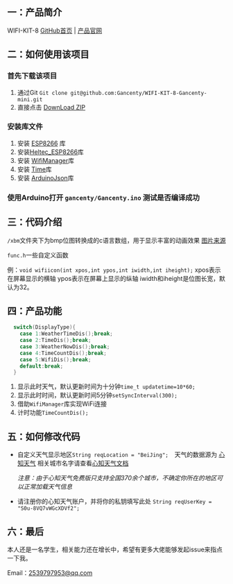 ## 一：产品简介
WIFI-KIT-8&nbsp;[GitHub首页](https://github.com/HelTecAutomation/Heltec_ESP8266) | [产品官网](https://heltec.org)

## 二：如何使用该项目
### 首先下载该项目
1. 通过Git `Git clone git@github.com:Gancenty/WIFI-KIT-8-Gancenty-mini.git`
2. 直接点击 [DownLoad ZIP](https://github.com/Gancenty/WIFI-KIT-8-Gancenty-mini/archive/master.zip)
### 安装库文件
1. 安装 [ESP8266](https://github.com/esp8266/Arduino) 库
2. 安装[Heltec_ESP8266](https://github.com/HelTecAutomation/Heltec_ESP8266)库
3. 安装 [WifiManager](https://github.com/tzapu/WiFiManager)库
4. 安装 [Time](https://github.com/PaulStoffregen/Time)库
5. 安装 [ArduinoJson](https://github.com/bblanchon/ArduinoJson)库
### 使用Arduino打开 `gancenty/Gancenty.ino` 测试是否编译成功
## 三：代码介绍
`/xbm`文件夹下为bmp位图转换成的c语言数组，用于显示丰富的动画效果 [图片来源](https://icons8.com/animated-icons)

`func.h`一些自定义函数

例：`void wifiicon(int xpos,int ypos,int iwidth,int iheight);`&nbsp;xpos表示在屏幕显示的横轴 ypos表示在屏幕上显示的纵轴 iwidth和iheight是位图长宽，默认为32。

## 四：产品功能
```c
  switch(DisplayType){
    case 1:WeatherTimeDis();break;
    case 2:TimeDis();break;
    case 3:WeatherNowDis();break;
    case 4:TimeCountDis();break;
    case 5:WifiDis();break;
    default:break;
  }
```
1. 显示此时天气，默认更新时间为十分钟`time_t updatetime=10*60;` 
2. 显示此时时间，默认更新时间5分钟`setSyncInterval(300);`
3. 借助`WifiManager`库实现WiFi连接
4. 计时功能`TimeCountDis();`
## 五：如何修改代码
* 自定义天气显示地区`String reqLocation = "BeiJing";  `天气的数据源为 [心知天气](https://www.seniverse.com/) 相关城市名字请查看[心知天气文档](https://cdn.sencdn.com/download/data/thinkpage_cities.zip) 
    
    *注意：由于心知天气免费版只支持全国370余个城市，不确定你所在的地区可以正常加载天气信息*
* 请注册你的心知天气账户，并将你的私钥填写此处 `String reqUserKey = "S0u-8VQ7vWGcXDVf2";`

## 六：最后
本人还是一名学生，相关能力还在增长中，希望有更多大佬能够发起issue来指点一下我。

Email：2539797953@qq.com
